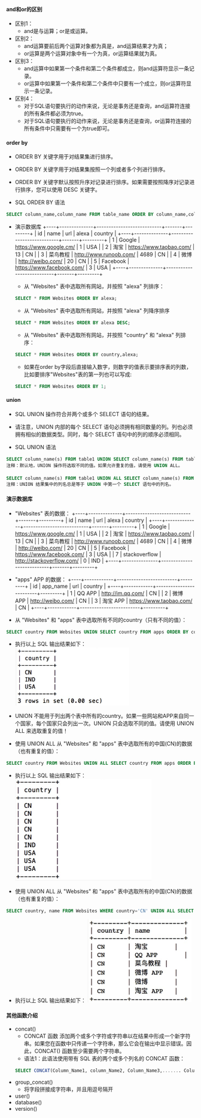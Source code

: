 #### and和or的区别
- 区别1：
  - and是与运算；or是或运算。
- 区别2：
  - and运算要前后两个运算对象都为真是，and运算结果才为真；
  - or运算是两个运算对象中有一个为真，or运算结果就为真。
- 区别3：
  - and运算中如果第一个条件和第二个条件都成立，则and运算符显示一条记录。
  - or运算中如果第一个条件和第二个条件中只要有一个成立，则or运算符显示一条记录。
- 区别4：
  - 对于SQL语句要执行的动作来说，无论是事务还是查询，and运算符连接的所有条件都必须为true。
  - 对于SQL语句要执行的动作来说，无论是事务还是查询，or运算符连接的所有条件中只需要有一个为true即可。

#### order by
- ORDER BY 关键字用于对结果集进行排序。
- ORDER BY 关键字用于对结果集按照一个列或者多个列进行排序。
- ORDER BY 关键字默认按照升序对记录进行排序。如果需要按照降序对记录进行排序，您可以使用 DESC 关键字。

- SQL ORDER BY 语法
```sql
SELECT column_name,column_name FROM table_name ORDER BY column_name,column_name ASC|DESC;
```

- 演示数据库
+----+--------------+---------------------------+-------+---------+
| id | name         | url                       | alexa | country |
+----+--------------+---------------------------+-------+---------+
| 1  | Google       | https://www.google.cm/    | 1     | USA     |
| 2  | 淘宝          | https://www.taobao.com/   | 13    | CN      |
| 3  | 菜鸟教程      | http://www.runoob.com/    | 4689  | CN      |
| 4  | 微博          | http://weibo.com/         | 20    | CN      |
| 5  | Facebook     | https://www.facebook.com/ | 3     | USA     |
+----+--------------+---------------------------+-------+---------+

  - 从 "Websites" 表中选取所有网站，并按照 "alexa" 列排序：
  ```sql
  SELECT * FROM Websites ORDER BY alexa;
  ```
  - 从 "Websites" 表中选取所有网站，并按照 "alexa" 列降序排序
  ```sql
  SELECT * FROM Websites ORDER BY alexa DESC;
  ```
  - 从 "Websites" 表中选取所有网站，并按照 "country" 和 "alexa" 列排序：
  ```sql
  SELECT * FROM Websites ORDER BY country,alexa;
  ```
  - 如果在order by字段后直接输入数字，则数字的值表示要排序表的列数，比如要排序"Websites"表的第一列也可以写成:
  ```sql
  SELECT * FROM Websites ORDER BY 1; 
  ```

#### union
- SQL UNION 操作符合并两个或多个 SELECT 语句的结果。
- 请注意，UNION 内部的每个 SELECT 语句必须拥有相同数量的列。列也必须拥有相似的数据类型。同时，每个 SELECT 语句中的列的顺序必须相同。

- SQL UNION 语法
```sql
SELECT column_name(s) FROM table1 UNION SELECT column_name(s) FROM table2;
注释：默认地，UNION 操作符选取不同的值。如果允许重复的值，请使用 UNION ALL。

SELECT column_name(s) FROM table1 UNION ALL SELECT column_name(s) FROM table2;
注释：UNION 结果集中的列名总是等于 UNION 中第一个 SELECT 语句中的列名。
```

#### 演示数据库
- "Websites" 表的数据：
+----+--------------+---------------------------+-------+---------+
| id | name         | url                       | alexa | country |
+----+--------------+---------------------------+-------+---------+
| 1  | Google       | https://www.google.cm/    | 1     | USA     |
| 2  | 淘宝          | https://www.taobao.com/   | 13    | CN      |
| 3  | 菜鸟教程      | http://www.runoob.com/    | 4689  | CN      |
| 4  | 微博          | http://weibo.com/         | 20    | CN      |
| 5  | Facebook     | https://www.facebook.com/ | 3     | USA     |
| 7  | stackoverflow | http://stackoverflow.com/ |   0 | IND     |
+----+---------------+---------------------------+-------+---------+
- "apps" APP 的数据：
+----+------------+-------------------------+---------+
| id | app_name   | url                     | country |
+----+------------+-------------------------+---------+
|  1 | QQ APP     | http://im.qq.com/       | CN      |
|  2 | 微博 APP | http://weibo.com/       | CN      |
|  3 | 淘宝 APP | https://www.taobao.com/ | CN      |
+----+------------+-------------------------+---------+

- 从 "Websites" 和 "apps" 表中选取所有不同的country（只有不同的值）：
```sql
SELECT country FROM Websites UNION SELECT country FROM apps ORDER BY country;
```
- 执行以上 SQL 输出结果如下：
![pics1](../sqlinject/pics/1.png)
- UNION 不能用于列出两个表中所有的country。如果一些网站和APP来自同一个国家，每个国家只会列出一次。UNION 只会选取不同的值。请使用 UNION ALL 来选取重复的值！

- 使用 UNION ALL 从 "Websites" 和 "apps" 表中选取所有的中国(CN)的数据（也有重复的值）：
```sql 
SELECT country FROM Websites UNION ALL SELECT country FROM apps ORDER BY country;
```
- 执行以上 SQL 输出结果如下：
![pics1](../sqlinject/pics/2.png)

- 使用 UNION ALL 从 "Websites" 和 "apps" 表中选取所有的中国(CN)的数据（也有重复的值）：
```sql
SELECT country, name FROM Websites WHERE country='CN' UNION ALL SELECT country, app_name FROM apps WHERE country='CN' ORDER BY country;
```
- 执行以上 SQL 输出结果如下：
![pics1](../sqlinject/pics/3.png)


#### 其他函数介绍
- concat()
  - CONCAT 函数 添加两个或多个字符或字符串以在结果中形成一个新字符串。如果您在函数中只传递一个字符串，那么它会在输出中显示错误。因此，CONCAT() 函数至少需要两个字符串。
  - 语法1：此语法使用带有 SQL 表的两个或多个列名的 CONCAT 函数：
  ```sql
  SELECT CONCAT(Column_Name1, column_Name2, Column_Name3,....... Column_NameN) AS Alias_Name FROM Table_Name;  
  ```
- group_concat()
  - 将字段拼接成字符串，并且用逗号隔开 
- user()
- database()
- version()
